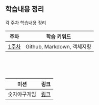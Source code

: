 ## 학습내용 정리
각 주차 학습내용 정리

| 주차 | 학습 키워드 |
|:---:|:---:|
|[1주차](Playground/week_01/readme.md)|Github, Markdown, 객체지향|

<br/><br/><br/>

| 미션 | 링크 |
|:---:|:---:|
| 숫자야구게임 | [링크](https://github.com/Minzino/Mission/tree/master/Bulls_and_Cows/Bulls_and_Cows.md) | 